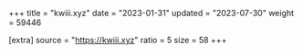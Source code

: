 +++
title = "kwiii.xyz"
date = "2023-01-31"
updated = "2023-07-30"
weight = 59446

[extra]
source = "https://kwiii.xyz"
ratio = 5
size = 58
+++

